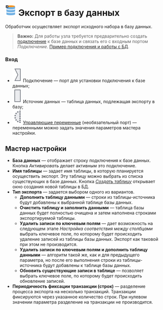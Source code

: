 # ![ ](../../images/icons/data-sources/db-database-export_default.svg) Экспорт в базу данных

Обработчик осуществляет экспорт исходного набора в базу данных.

> **Важно:** Для работы узла требуется предварительно создать [подключение](../connections/README.md) к базе данных и связать его с входным портом *Подключение*. [Пример подключения и работы с БД](../../quick-start/database.md).

### Вход

* ![ ](../../images/icons/app/node/ports/inputs/link_inactive.svg) Подключение — порт для установки подключения к базе данных;
* ![ ](../../images/icons/app/node/ports/inputs/table_inactive.svg) Источник данных — таблица данных, подлежащая экспорту в базу;
* ![ ](../../images/icons/app/node/ports/inputs-optional/variable_inactive.svg) [Управляющие переменные](../../scenario/variables/control-variables.md) (необязательный порт) — переменными можно задать значения параметров мастера настройки.

## Мастер настройки

* **База данных** — отображает строку подключения к базе данных. Кнопка *Активировать* делает активным это подключение.
* **Имя таблицы** — задает имя таблицы, в которую планируется осуществить экспорт. Эту таблицу можно выбрать из списка существующих в базе данных. Кнопка [*Создать таблицу*](./database/new-table-design.md) открывает окно создания новой таблицы в БД.
* **Тип экспорта** — задается выбором одного из вариантов.
   * **Дополнить таблицу данными** — строки из таблицы-источника будут добавлены к выбранной таблице базы данных.
   * **Очистить таблицу и заполнить данными** — таблица базы данных будет полностью очищена и затем наполнена строками экспортируемой таблицы.
   * **Удалить записи по ключевым полям** — дает возможность на следующем этапе *Настройка соответствия между столбцами* выбрать ключевое поле, по которому будет происходить удаление записей из таблицы базы данных. Экспорт как таковой при этом не производится.
   * **Удалить записи по ключевым полям и дополнить таблицу данными** — алгоритм такой же, как и для предыдущего параметра, но после его выполнения строки из таблицы-источника будут добавлены к таблице базы данных.
   * **Обновить существующие записи в таблице** — позволяет выбрать ключевое поле, по которому будет происходить обновление записей.
* **Периодичность фиксации транзакции (строк)** — разделение процесса экспорта на несколько транзакций. Транзакции фиксируются через указанное количество строк. При нулевом значении параметра разделение на транзакции не производится.
